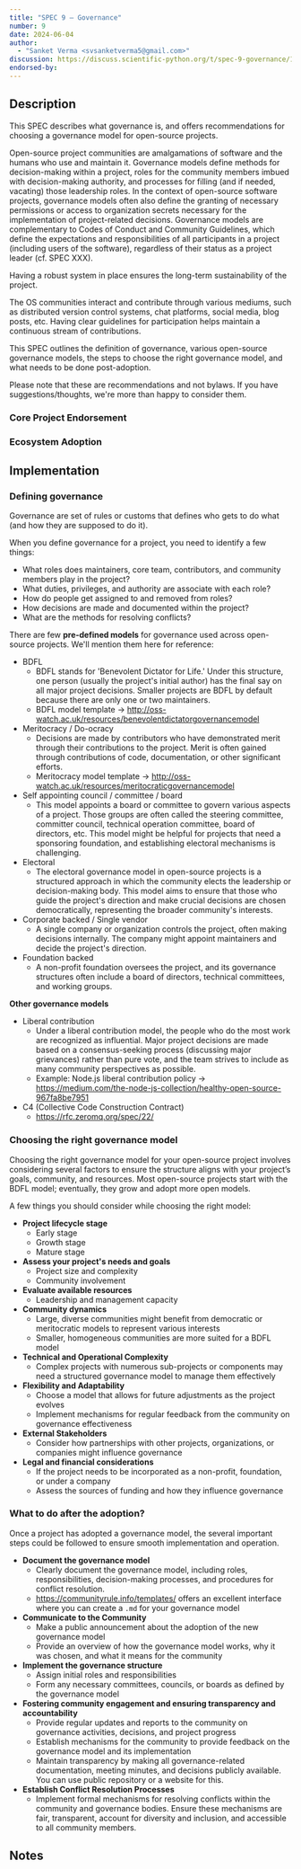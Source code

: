 ```yaml
---
title: "SPEC 9 — Governance"
number: 9
date: 2024-06-04
author:
  - "Sanket Verma <svsanketverma5@gmail.com>"
discussion: https://discuss.scientific-python.org/t/spec-9-governance/1229
endorsed-by:
---
```


## Description

This SPEC describes what governance is, and offers recommendations for choosing a
governance model for open-source projects.

Open-source project communities are amalgamations of software and the humans who
use and maintain it. Governance models define methods for decision-making within a
project, roles for the community members imbued with decision-making authority, and
processes for filling (and if needed, vacating) those leadership roles.
In the context of open-source software projects, governance models often also define the
granting of necessary permissions or access to organization secrets necessary for the
implementation of project-related decisions. Governance models are complementary to
Codes of Conduct and Community Guidelines, which define the expectations and
responsibilities of all participants in a project (including users of the software),
regardless of their status as a project leader (cf. SPEC XXX).

Having a robust system in place ensures the long-term sustainability of the
project.

The OS communities interact and contribute through various mediums, such as
distributed version control systems, chat platforms, social media, blog posts, etc. Having clear guidelines
for participation helps maintain a continuous stream of contributions.

This SPEC outlines the definition of governance, various open-source governance
models, the steps to choose the right governance model, and what needs to be
done post-adoption.

Please note that these are recommendations and not bylaws. If you have
suggestions/thoughts, we're more than happy to consider them.

### Core Project Endorsement

<!--
Briefly discuss what it means for a core project to endorse this SPEC.
-->

### Ecosystem Adoption

<!--
Briefly discuss what it means for a project to adopt this SPEC.
-->

## Implementation

### Defining governance

Governance are set of rules or customs that defines who gets to do what (and how
they are supposed to do it).

When you define governance for a project, you need to identify a few things:

- What roles does maintainers, core team, contributors, and community members
  play in the project?
- What duties, privileges, and authority are associate with each role?
- How do people get assigned to and removed from roles?
- How decisions are made and documented within the project?
- What are the methods for resolving conflicts?

There are few **pre-defined models** for governance used across open-source
projects. We'll mention them here for reference:

- BDFL
  - BDFL stands for 'Benevolent Dictator for Life.' Under this structure, one
    person (usually the project's initial author) has the final say on all
    major project decisions. Smaller projects are BDFL by default because
    there are only one or two maintainers.
  - BDFL model template → http://oss-watch.ac.uk/resources/benevolentdictatorgovernancemodel
- Meritocracy / Do-ocracy
  - Decisions are made by contributors who have demonstrated merit through
    their contributions to the project. Merit is often gained through
    contributions of code, documentation, or other significant efforts.
  - Meritocracy model template → http://oss-watch.ac.uk/resources/meritocraticgovernancemodel
- Self appointing council / committee / board
  - This model appoints a board or committee to govern various aspects of a
    project. Those groups are often called the steering committee, committer
    council, technical operation committee, board of directors, etc. This
    model might be helpful for projects that need a sponsoring foundation,
    and establishing electoral mechanisms is challenging.
- Electoral
  - The electoral governance model in open-source projects is a structured
    approach in which the community elects the leadership or decision-making
    body. This model aims to ensure that those who guide the project's
    direction and make crucial decisions are chosen democratically,
    representing the broader community's interests.
- Corporate backed / Single vendor
  - A single company or organization controls the project, often making
    decisions internally. The company might appoint maintainers and decide
    the project's direction.
- Foundation backed
  - A non-profit foundation oversees the project, and its governance
    structures often include a board of directors, technical committees, and
    working groups.

**Other governance models**

- Liberal contribution
  - Under a liberal contribution model, the people who do the most work are
    recognized as influential. Major project decisions are made based on a
    consensus-seeking process (discussing major grievances) rather than pure
    vote, and the team strives to include as many community perspectives as
    possible.
  - Example: Node.js liberal contribution policy → https://medium.com/the-node-js-collection/healthy-open-source-967fa8be7951
- C4 (Collective Code Construction Contract)
  - https://rfc.zeromq.org/spec/22/

### Choosing the right governance model

Choosing the right governance model for your open-source project involves
considering several factors to ensure the structure aligns with your project’s
goals, community, and resources. Most open-source projects start with the BDFL
model; eventually, they grow and adopt more open models.

A few things you should consider while choosing the right model:

- **Project lifecycle stage**
  - Early stage
  - Growth stage
  - Mature stage
- **Assess your project's needs and goals**
  - Project size and complexity
  - Community involvement
- **Evaluate available resources**
  - Leadership and management capacity
- **Community dynamics**
  - Large, diverse communities might benefit from democratic or meritocratic
    models to represent various interests
  - Smaller, homogeneous communities are more suited for a BDFL model
- **Technical and Operational Complexity**
  - Complex projects with numerous sub-projects or components may need a
    structured governance model to manage them effectively
- **Flexibility and Adaptability**
  - Choose a model that allows for future adjustments as the project evolves
  - Implement mechanisms for regular feedback from the community on governance
    effectiveness
- **External Stakeholders**
  - Consider how partnerships with other projects, organizations, or companies
    might influence governance
- **Legal and financial considerations**
  - If the project needs to be incorporated as a non-profit, foundation, or
    under a company
  - Assess the sources of funding and how they influence governance

### What to do after the adoption?

Once a project has adopted a governance model, the several important steps could
be followed to ensure smooth implementation and operation.

- **Document the governance model**
  - Clearly document the governance model, including roles, responsibilities,
    decision-making processes, and procedures for conflict resolution.
  - https://communityrule.info/templates/ offers an excellent interface where
    you can create a `.md` for your governance model
- **Communicate to the Community**
  - Make a public announcement about the adoption of the new governance model
  - Provide an overview of how the governance model works, why it was chosen,
    and what it means for the community
- **Implement the governance structure**
  - Assign initial roles and responsibilities
  - Form any necessary committees, councils, or boards as defined by the
    governance model
- **Fostering community engagement and ensuring transparency and
  accountability**
  - Provide regular updates and reports to the community on governance
    activities, decisions, and project progress
  - Establish mechanisms for the community to provide feedback on the
    governance model and its implementation
  - Maintain transparency by making all governance-related documentation,
    meeting minutes, and decisions publicly available. You can use public
    repository or a website for this.
- **Establish Conflict Resolution Processes**
  - Implement formal mechanisms for resolving conflicts within the community
    and governance bodies. Ensure these mechanisms are fair, transparent,
    account for diversity and inclusion, and accessible to all community
    members.

## Notes

<!--
Include a bulleted list of annotated links, comments,
and other ancillary information as needed.
-->
